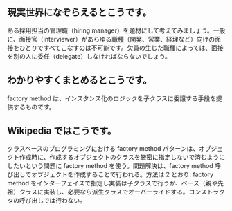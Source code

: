 ## 現実世界になぞらえるとこうです。

ある採用担当の管理職（hiring manager）を題材にして考えてみましょう。一般に、面接官（interviewer）があらゆる職種（開発、営業、経理など）向けの面接をひとりですべてこなすのは不可能です。欠員の生じた職種によっては、面接を別の人に委任（delegate）しなければならないでしょう。

## わかりやすくまとめるとこうです。

factory method は、インスタンス化のロジックを子クラスに委譲する手段を提供するものです。

## Wikipedia ではこうです。

クラスベースのプログラミングにおける factory method パターンは、オブジェクト作成時に、作成するオブジェクトのクラスを厳密に指定しないで済むようにしたいという問題に factory method を使う。問題解決は、factory method 呼び出しでオブジェクトを作成することで行われる。方法は 2 とおり: factory method をインターフェイスで指定し実装は子クラスで行うか、ベース（親や先祖）クラスに実装し、必要なら派生クラスでオーバーライドする。コンストラクタの呼び出しでは行わない。

